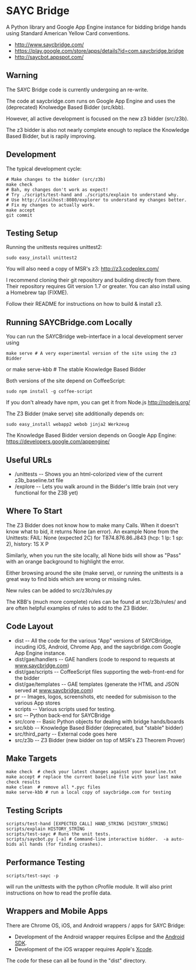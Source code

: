 SAYC Bridge
===========

A Python library and Google App Engine instance for bidding bridge hands
using Standard American Yellow Card conventions.

- http://www.saycbridge.com/
- https://play.google.com/store/apps/details?id=com.saycbridge.bridge
- http://saycbot.appspot.com/


Warning
-------

The SAYC Bridge code is currently undergoing an re-write.

The code at saycbridge.com runs on Google App Engine
and uses the (deprecated) Knolwedge Based Bidder (src/kbb).

However, all active development is focused on the new z3 bidder (src/z3b).

The z3 bidder is also not nearly complete enough to replace
the Knowledge Based Bidder, but is rapily improving.


Development
-----------

The typical development cycle:

    # Make changes to the bidder (src/z3b)
    make check
    # Bah, my changes don't work as expect!
    # Try ./scripts/test-hand and ./scripts/explain to understand why.
    # Use http://localhost:8080/explorer to understand my changes better.
    # Fix my changes to actually work.
    make accept
    git commit


Testing Setup
-------------

Running the unittests requires unittest2:

    sudo easy_install unittest2

You will also need a copy of MSR's z3:
http://z3.codeplex.com/

I recommend cloning their git repository and building directly from there.
Their repository requires Git version 1.7 or greater. You can also install
using a Homebrew tap (FIXME).

Follow their README for instructions on how to build & install z3.


Running SAYCBridge.com Locally
------------------------------

You can run the SAYCBridge web-interface in a local development server using

    make serve # A very experimental version of the site using the z3 Bidder
or
    make serve-kbb # The stable Knowledge Based Bidder

Both versions of the site depend on CoffeeScript:

    sudo npm install -g coffee-script

If you don't already have npm, you can get it from Node.js
http://nodejs.org/

The Z3 Bidder (make serve) site additionally depends on:

    sudo easy_install webapp2 webob jinja2 Werkzeug

The Knowledge Based Bidder version depends on Google App Engine:
https://developers.google.com/appengine/


Useful URLs
-----------

 - /unittests -- Shows you an html-colorized view of the current z3b_baseline.txt file
 - /explore -- Lets you walk around in the Bidder's little brain (not very functional for the Z3B yet)


Where To Start
--------------

The Z3 Bidder does not know how to make many Calls.
When it doesn't know what to bid, it returns None (an error).
An example None from the Unittests:
FAIL: None (expected 2C) for T874.876.86.J843 (hcp: 1 lp: 1 sp: 2), history: 1S X P

Similarly, when you run the site locally, all None bids will
show as "Pass" with an orange background to highlight the error.

Either browsing around the site (make serve), or running the unittests
is a great way to find bids which are wrong or missing rules.

New rules can be added to src/z3b/rules.py

The KBB's (much more complete) rules can be found at src/z3b/rules/
and are often helpful examples of rules to add to the Z3 Bidder.


Code Layout
-----------

- dist -- All the code for the various "App" versions of SAYCBridge, incuding iOS,
  Android, Chrome App, and the saycbridge.com Google App Engine instance.
- dist/gae/handlers -- GAE handlers (code to respond to requests at www.saycbridge.com)
- dist/gae/scripts -- CoffeeScript files supporting the web-front-end for the bidder
- dist/gae/templates -- GAE templates (generate the HTML and JSON served at www.saycbridge.com)
- pr -- Images, logos, screenshots, etc needed for submisison to the various App stores
- scripts -- Various scripts used for testing.
- src -- Python back-end for SAYCBridge
- src/core -- Basic Python objects for dealing with bridge hands/boards
- src/kbb -- Knowledge Based Bidder (deprecated, but "stable" bidder)
- src/third_party -- External code goes here
- src/z3b -- Z3 Bidder (new bidder on top of MSR's Z3 Theorem Prover)


Make Targets
------------

    make check  # check your latest changes against your baseline.txt
    make accept # replace the current baseline file with your last make check results
    make clean  # remove all *.pyc files
    make serve-kbb # run a local copy of saycbridge.com for testing


Testing Scripts
---------------

    scripts/test-hand [EXPECTED_CALL] HAND_STRING [HISTORY_STRING]
    scripts/explain HISTORY_STRING
    scripts/test-sayc # Runs the unit tests.
    scripts/saycbot.py [-a] # Command-line interactive bidder.  -a auto-bids all hands (for finding crashes).


Performance Testing
-------------------

    scripts/test-sayc -p

will run the unittests with the python cProfile module.
It will also print instructions on how to read the profile data.


Wrappers and Mobile Apps
------------------------

There are Chrome OS, iOS, and Android wrappers / apps for SAYC Bridge:

- Development of the Android wrapper requires Eclipse and the [Android SDK](http://developer.android.com/sdk/).
- Development of the iOS wrapper requires Apple's [Xcode](https://developer.apple.com/xcode/).

The code for these can all be found in the "dist" directory.
